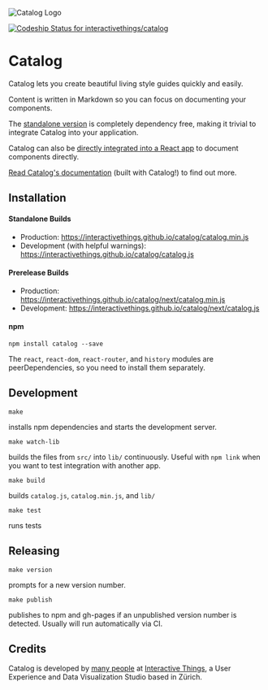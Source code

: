 ![Catalog Logo](https://interactivethings.github.io/catalog/docs/assets/catalog_logo.svg)

[ ![Codeship Status for interactivethings/catalog](https://codeship.com/projects/b9c8e9b0-ed46-0133-8707-0260d23e53ee/status?branch=master)](https://codeship.com/projects/148435)

# Catalog

Catalog lets you create beautiful living style guides quickly and easily.

Content is written in Markdown so you can focus on documenting your components.

The [standalone version](http://interactivethings.github.io/catalog/#/usage) is completely dependency free, making it trivial to integrate Catalog into your application.

Catalog can also be [directly integrated into a React app](https://interactivethings.github.io/catalog/#/react) to document components directly.

[Read Catalog's documentation](https://interactivethings.github.io/catalog/) (built with Catalog!) to find out more.

## Installation

#### Standalone Builds

- Production: https://interactivethings.github.io/catalog/catalog.min.js
- Development (with helpful warnings): https://interactivethings.github.io/catalog/catalog.js

#### Prerelease Builds

- Production: https://interactivethings.github.io/catalog/next/catalog.min.js
- Development: https://interactivethings.github.io/catalog/next/catalog.js

#### npm

```
npm install catalog --save
```

The `react`, `react-dom`, `react-router`, and `history` modules are peerDependencies, so you need to install them separately.

## Development

```
make
```

installs npm dependencies and starts the development server.

```
make watch-lib
``` 

builds the files from `src/` into `lib/` continuously. Useful with `npm link` when you want to test integration with another app.

```
make build
```

builds `catalog.js`, `catalog.min.js`, and `lib/`

```
make test
```

runs tests

## Releasing

```
make version
```

prompts for a new version number.

```
make publish
```

publishes to npm and gh-pages if an unpublished version number is detected. Usually will run automatically via CI.

## Credits

Catalog is developed by [many people](https://github.com/interactivethings/catalog/blob/master/AUTHORS) at [Interactive Things](https://www.interactivethings.com/), a User Experience and Data Visualization Studio based in Zürich.
